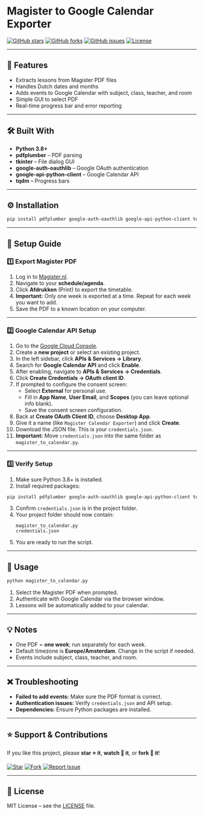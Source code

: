 # Magister to Google Calendar Exporter

[![GitHub stars](https://img.shields.io/github/stars/YOURUSERNAME/Magister-to-Google-Calendar?style=for-the-badge)](https://github.com/YOURUSERNAME/Magister-to-Google-Calendar/stargazers)
[![GitHub forks](https://img.shields.io/github/forks/YOURUSERNAME/Magister-to-Google-Calendar?style=for-the-badge)](https://github.com/YOURUSERNAME/Magister-to-Google-Calendar/network/members)
[![GitHub issues](https://img.shields.io/github/issues/YOURUSERNAME/Magister-to-Google-Calendar?style=for-the-badge)](https://github.com/YOURUSERNAME/Magister-to-Google-Calendar/issues)
[![License](https://img.shields.io/github/license/YOURUSERNAME/Magister-to-Google-Calendar?style=for-the-badge)](LICENSE)

---

## 🌟 Features

- Extracts lessons from Magister PDF files
- Handles Dutch dates and months
- Adds events to Google Calendar with subject, class, teacher, and room
- Simple GUI to select PDF
- Real-time progress bar and error reporting

---

## 🛠️ Built With

- **Python 3.8+**
- **pdfplumber** – PDF parsing
- **tkinter** – File dialog GUI
- **google-auth-oauthlib** – Google OAuth authentication
- **google-api-python-client** – Google Calendar API
- **tqdm** – Progress bars

---

## ⚙️ Installation

```bash
pip install pdfplumber google-auth-oauthlib google-api-python-client tqdm
```

---

## 📝 Setup Guide

### 1️⃣ Export Magister PDF

1. Log in to [Magister.nl](https://www.magister.nl).
2. Navigate to your **schedule/agenda**.
3. Click **Afdrukken** (Print) to export the timetable.
4. **Important:** Only one week is exported at a time. Repeat for each week you want to add.
5. Save the PDF to a known location on your computer.

---

### 2️⃣ Google Calendar API Setup

1. Go to the [Google Cloud Console](https://console.cloud.google.com/).
2. Create a **new project** or select an existing project.
3. In the left sidebar, click **APIs & Services → Library**.
4. Search for **Google Calendar API** and click **Enable**.
5. After enabling, navigate to **APIs & Services → Credentials**.
6. Click **Create Credentials → OAuth client ID**.
7. If prompted to configure the consent screen:
   - Select **External** for personal use.
   - Fill in **App Name**, **User Email**, and **Scopes** (you can leave optional info blank).
   - Save the consent screen configuration.
8. Back at **Create OAuth Client ID**, choose **Desktop App**.
9. Give it a name (like `Magister Calendar Exporter`) and click **Create**.
10. Download the JSON file. This is your `credentials.json`.  
11. **Important:** Move `credentials.json` into the same folder as `magister_to_calendar.py`.

---

### 3️⃣ Verify Setup

1. Make sure Python 3.8+ is installed.
2. Install required packages:

```bash
pip install pdfplumber google-auth-oauthlib google-api-python-client tqdm
```

3. Confirm `credentials.json` is in the project folder.
4. Your project folder should now contain:
   ```
   magister_to_calendar.py
   credentials.json
   ```
5. You are ready to run the script.

---

## 🚀 Usage

```bash
python magister_to_calendar.py
```

1. Select the Magister PDF when prompted.
2. Authenticate with Google Calendar via the browser window.
3. Lessons will be automatically added to your calendar.

---

## 💡 Notes

- One PDF = **one week**; run separately for each week.
- Default timezone is **Europe/Amsterdam**. Change in the script if needed.
- Events include subject, class, teacher, and room.

---

## ❌ Troubleshooting

- **Failed to add events:** Make sure the PDF format is correct.
- **Authentication issues:** Verify `credentials.json` and API setup.
- **Dependencies:** Ensure Python packages are installed.

---

## ⭐ Support & Contributions

If you like this project, please **star ⭐ it**, **watch 👀 it**, or **fork 🍴 it**!

[![Star](https://img.shields.io/badge/Star-⭐-brightgreen?style=for-the-badge)](https://github.com/YOURUSERNAME/Magister-to-Google-Calendar/stargazers)
[![Fork](https://img.shields.io/badge/Fork-🍴-blue?style=for-the-badge)](https://github.com/YOURUSERNAME/Magister-to-Google-Calendar/fork)
[![Report Issue](https://img.shields.io/badge/Report%20Issue-🐛-red?style=for-the-badge)](https://github.com/YOURUSERNAME/Magister-to-Google-Calendar/issues)

---

## 📜 License

MIT License – see the [LICENSE](LICENSE) file.
